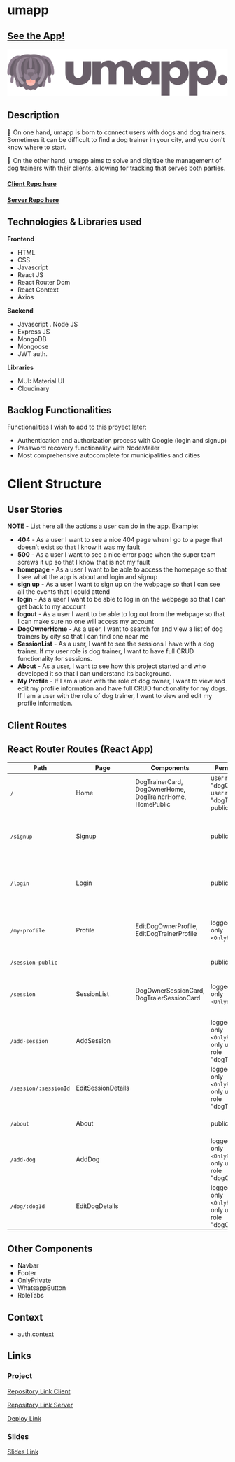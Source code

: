 # umapp

## [See the App!](https://umapp.netlify.app/)

![App Logo](/src/assets/images/umapp-logo.png)

## Description
🌟 On one hand, umapp is born to connect users with dogs and dog trainers. Sometimes it can be difficult to find a dog trainer in your city, and you don't know where to start.

🌟 On the other hand, umapp aims to solve and digitize the management of dog trainers with their clients, allowing for tracking that serves both parties.

#### [Client Repo here](https://github.com/lamardemuela/umapp-client)
#### [Server Repo here](https://github.com/lamardemuela/umapp-server)

## Technologies & Libraries used

**Frontend**
- HTML
- CSS
- Javascript
- React JS 
- React Router Dom
- React Context
- Axios

**Backend** 
- Javascript
. Node JS 
- Express JS 
- MongoDB
- Mongoose
- JWT auth. 

**Libraries**
- MUI: Material UI
- Cloudinary

## Backlog Functionalities

Functionalities I wish to add to this proyect later:
- Authentication and authorization process with Google (login and signup)
- Password recovery functionality with NodeMailer
- Most comprehensive autocomplete for municipalities and cities

# Client Structure

## User Stories

**NOTE -**  List here all the actions a user can do in the app. Example:

- **404** - As a user I want to see a nice 404 page when I go to a page that doesn’t exist so that I know it was my fault 
- **500** - As a user I want to see a nice error page when the super team screws it up so that I know that is not my fault
- **homepage** - As a user I want to be able to access the homepage so that I see what the app is about and login and signup
- **sign up** - As a user I want to sign up on the webpage so that I can see all the events that I could attend
- **login** - As a user I want to be able to log in on the webpage so that I can get back to my account
- **logout** - As a user I want to be able to log out from the webpage so that I can make sure no one will access my account
- **DogOwnerHome** - As a user, I want to search for and view a list of dog trainers by city so that I can find one near me
- **SessionList** - As a user, I want to see the sessions I have with a dog trainer. If my user role is dog trainer, I want to have full CRUD functionality for sessions.
- **About** - As a user, I want to see how this project started and who developed it so that I can understand its background.
- **My Profile** - If I am a user with the role of dog owner, I want to view and edit my profile information and have full CRUD functionality for my dogs. If I am a user with the role of dog trainer, I want to view and edit my profile information.

## Client Routes

## React Router Routes (React App)
| Path                      | Page            | Components        | Permissions              | Behavior                                                      |
| ------------------------- | ----------------| ----------------  | ------------------------ | ------------------------------------------------------------  |
| `/`                       | Home            | DogTrainerCard, DogOwnerHome, DogTrainerHome, HomePublic     | user role: "dogOwner", user role: "dogTrainer", public                   | Home page                                                     |
| `/signup`                 | Signup          |                   | public     | Signup form, link to login, navigate to homepage after signup |
| `/login`                  | Login           |                   | public     | Login form, link to signup, navigate to homepage after login  |
| `/my-profile`                | Profile         | EditDogOwnerProfile, EditDogTrainerProfile       | logged users only `<OnlyPrivate>`  | Edit data. Users with role "dogOwner" only: CRUD Dog             |
| `/session-public`             |         |  | public  | Info about Sessions.                                    |
| `/session`             | SessionList        | DogOwnerSessionCard, DogTraierSessionCard | logged users only `<OnlyPrivate>`  | Sessions list. Users with role "dogTrainer" only: CRUD Session                                   |
| `/add-session`             | AddSession       |                   | logged users only `<OnlyPrivate>`- only users with role "dogTrainer"  | Add a Session                                   |
| `/session/:sessionId`       | EditSessionDetails   |           | logged users only `<OnlyPrivate>`- only users with role "dogTrainer"  | Edit data of a Session   
| `/about`       | About   |           | public  | Info about the Umapp Project                                  |
| `/add-dog`       | AddDog   |           | logged users only `<OnlyPrivate>`- only users with role "dogOwner"  | Add a document of Dog 
| `/dog/:dogId`       | EditDogDetails   |           | logged users only `<OnlyPrivate>`- only users with role "dogOwner"  | Edit and update info of Dog 

## Other Components

- Navbar
- Footer
- OnlyPrivate
- WhatsappButton
- RoleTabs
  
## Context

- auth.context
  
## Links

### Project

[Repository Link Client](https://github.com/lamardemuela/umapp-client)

[Repository Link Server](https://github.com/lamardemuela/umapp-server)

[Deploy Link](https://umapp.netlify.app/)

### Slides

[Slides Link](https://docs.google.com/presentation/d/1aRkcTZZbVtu6G3FkuwRlqRTQPNShvMVVzX8R-3zRIsw/edit?usp=sharing)
